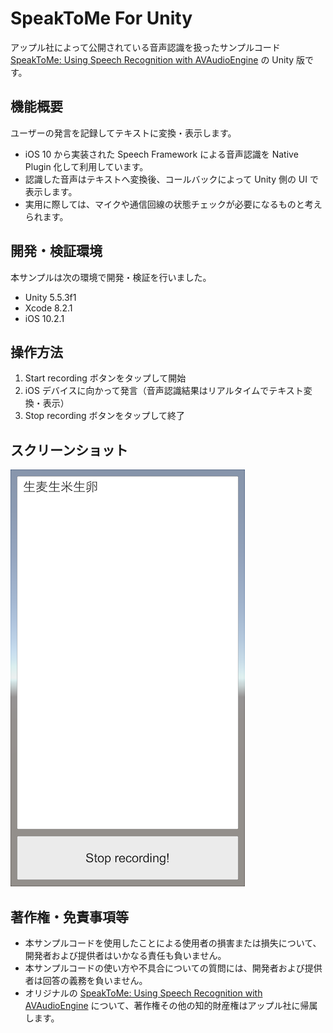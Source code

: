 # SpeakToMe For Unity

アップル社によって公開されている音声認識を扱ったサンプルコード [SpeakToMe: Using Speech Recognition with AVAudioEngine](https://developer.apple.com/library/content/samplecode/SpeakToMe/Introduction/Intro.html) の Unity 版です。


## 機能概要

ユーザーの発言を記録してテキストに変換・表示します。

- iOS 10 から実装された Speech Framework による音声認識を Native Plugin 化して利用しています。
- 認識した音声はテキストへ変換後、コールバックによって Unity 側の UI で表示します。
- 実用に際しては、マイクや通信回線の状態チェックが必要になるものと考えられます。


## 開発・検証環境

本サンプルは次の環境で開発・検証を行いました。

- Unity 5.5.3f1
- Xcode 8.2.1
- iOS 10.2.1


## 操作方法

1. Start recording ボタンをタップして開始
2. iOS デバイスに向かって発言（音声認識結果はリアルタイムでテキスト変換・表示）
3. Stop recording ボタンをタップして終了


## スクリーンショット

![SpeakToMeForUnityのスクリーンショット](https://raw.githubusercontent.com/shinjism/Screenshot/master/SpeakToMeForUnity.png)


## 著作権・免責事項等

- 本サンプルコードを使用したことによる使用者の損害または損失について、開発者および提供者はいかなる責任も負いません。
- 本サンプルコードの使い方や不具合についての質問には、開発者および提供者は回答の義務を負いません。
- オリジナルの [SpeakToMe: Using Speech Recognition with AVAudioEngine](https://developer.apple.com/library/content/samplecode/SpeakToMe/Introduction/Intro.html) について、著作権その他の知的財産権はアップル社に帰属します。
